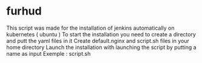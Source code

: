 # furhud
 This script was made for the installation of  jenkins automatically on kubernetes ( ubuntu )
 To start the installation you need to create a directory and putt the yaml files in it 
 Create default.nginx and script.sh files in your home directory
 Launch the installation with launching the script by putting a name as input
 Exemple : script.sh <name>
